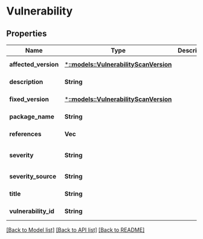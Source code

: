 # Vulnerability

## Properties
Name | Type | Description | Notes
------------ | ------------- | ------------- | -------------
**affected_version** | [***::models::VulnerabilityScanVersion**](VulnerabilityScanVersion.md) |  | [default to null]
**description** | **String** |  | [default to null]
**fixed_version** | [***::models::VulnerabilityScanVersion**](VulnerabilityScanVersion.md) |  | [default to null]
**package_name** | **String** |  | [default to null]
**references** | **Vec<String>** |  | [default to null]
**severity** | **String** |  | [optional] [default to null]
**severity_source** | **String** |  | [default to null]
**title** | **String** |  | [default to null]
**vulnerability_id** | **String** |  | [default to null]

[[Back to Model list]](../README.md#documentation-for-models) [[Back to API list]](../README.md#documentation-for-api-endpoints) [[Back to README]](../README.md)


